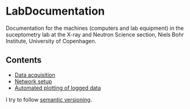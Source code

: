 # LabDocumentation

Documentation for the machines (computers and lab equipment) in the suceptometry lab at the X-ray and Neutron Science section, Niels Bohr Institute, University of Copenhagen.

## Contents

* [Data acquisition](DataAcquisition.md)
* [Network setup](NetworkSetup.md)
* [Automated plotting of logged data](Plotting.md)

I try to follow [semantic versioning](https://semver.org/).